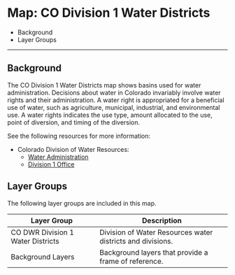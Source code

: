 # Map: CO Division 1 Water Districts

* Background
* Layer Groups

-------------

## Background

The CO Division 1 Water Districts map shows basins used for water administration.
Decisions about water in Colorado invariably involve water rights and their administration.
A water right is appropriated for a beneficial use of water,
such as agriculture, municipal, industrial, and environmental use.
A water rights indicates the use type, amount allocated to the use, point of diversion,
and timing of the diversion.

See the following resources for more information:

* Colorado Division of Water Resources:
	+ [Water Administration](https://dwr.colorado.gov/services/water-administration)
	+ [Division 1 Office](https://dwr.colorado.gov/division-offices/division-1-office)

## Layer Groups

The following layer groups are included in this map.

| **Layer Group** | **Description** |
| -- | -- |
| CO DWR Division 1 Water Districts | Division of Water Resources water districts and divisions. |
| Background Layers | Background layers that provide a frame of reference. |

